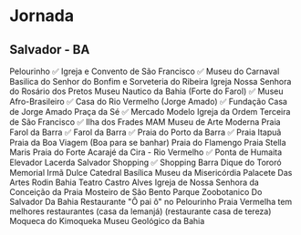 # Jornada

## Salvador - BA

Pelourinho ✅
Igreja e Convento de São Francisco ✅
Museu do Carnaval
Basilica do Senhor do Bonfim e Sorveteria do Ribeira
Igreja Nossa Senhora do Rosário dos Pretos
Museu Nautico da Bahia (Forte do Farol) ✅
Museu Afro-Brasileiro ✅
Casa do Rio Vermelho (Jorge Amado) ✅
Fundação Casa de Jorge Amado
Praça da Sé ✅
Mercado Modelo
Igreja da Ordem Terceira de São Francisco ✅
Ilha dos Frades
MAM Museu de Arte Moderna
Praia Farol da Barra ✅
Farol da Barra ✅
Praia do Porto da Barra ✅
Praia Itapuã
Praia da Boa Viagem (Boa para se banhar)
Praia do Flamengo
Praia Stella Maris
Praia do Forte
Acarajé da Cira - Rio Vermelho ✅
Ponta de Humaita
Elevador Lacerda
Salvador Shopping ✅
Shopping Barra
Dique do Tororó
Memorial Irmã Dulce
Catedral Basílica
Museu da Misericórdia
Palacete Das Artes Rodin Bahia
Teatro Castro Alves
Igreja de Nossa Senhora da Conceição da Praia
Mosteiro de São Bento
Parque Zoobotanico Do Salvador Da Bahia
Restaurante "Ô pai ô" no Pelourinho
Praia Vermelha tem melhores restaurantes (casa da lemanjá) (restaurante casa de tereza)
Moqueca do Kimoqueka
Museu Geológico da Bahia